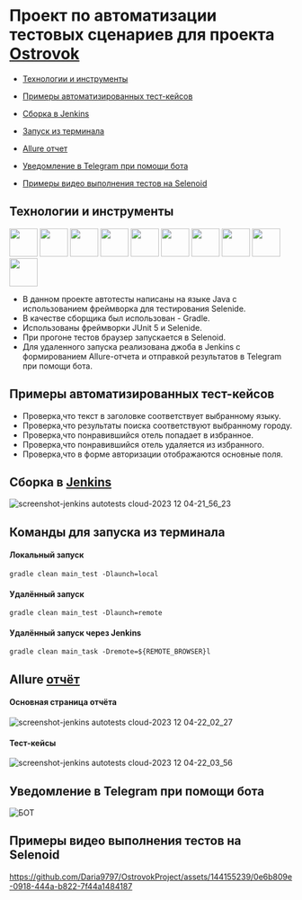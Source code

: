 # Проект по автоматизации тестовых сценариев для проекта [Ostrovok](https://ostrovok.ru/?sid=40b40bd9-971f-4c4c-9ef7-eede8c5bfe63)

* [Технологии и инструменты](#технологии-и-инструменты)

* [Примеры автоматизированных тест-кейсов](#примеры-автоматизированных-тест-кейсов)

* [Сборка в Jenkins](#сборка-в-jenkins)

* [Запуск из терминала](#запуск-из-терминала)

* [Allure отчет](#allure-отчёт)

* [Уведомление в Telegram при помощи бота](#уведомление-в-telegram-при-помощи-бота)

* [Примеры видео выполнения тестов на Selenoid](#примеры-видео-выполнения-тестов-на-selenoid)


## Технологии и инструменты
  <img src="https://github.com/Daria9797/OstrovokProject/assets/144155239/9e6efbe3-c826-4e98-b8f2-1ed47f1da821" width="50" height="50">
  <img src="https://github.com/Daria9797/OstrovokProject/assets/144155239/32d8e471-d656-4027-8f98-67a7f2579888" width="50" height="50">
  <img src="https://github.com/Daria9797/OstrovokProject/assets/144155239/4096b480-e2ab-4e97-9b28-04ed54c57ab4" width="50" height="50">
  <img src="https://github.com/Daria9797/OstrovokProject/assets/144155239/e670675e-f23f-4cb5-a4c9-c36e738a66d9" width="50" height="50">
  <img src="https://github.com/Daria9797/OstrovokProject/assets/144155239/257c193e-b4fd-43a4-9f9c-a7f8e6ed075d" width="50" height="50">
  <img src="https://github.com/Daria9797/OstrovokProject/assets/144155239/5e60da17-5937-4d4b-a066-5e740af7df7d" width="50" height="50">
  <img src="https://github.com/Daria9797/OstrovokProject/assets/144155239/a9470fe5-9020-46ab-a56a-1c3f99fce666" width="50" height="50">
  <img src="https://github.com/Daria9797/OstrovokProject/assets/144155239/a36ade4e-6eae-455a-9fee-585a6df48023" width="50" height="50">
  <img src="https://github.com/Daria9797/OstrovokProject/assets/144155239/74e08cf5-a7b6-4fd8-9f6f-8d9f47b01cf2" width="50" height="50">
  <img src="https://github.com/Daria9797/OstrovokProject/assets/144155239/e666815c-6f07-44e9-8a26-dd7d5bd31a24" width="50" height="50">


* В данном проекте автотесты написаны на языке Java с использованием фреймворка для тестирования Selenide.
* В качестве сборщика был использован - Gradle.
* Использованы фреймворки JUnit 5 и Selenide.
* При прогоне тестов браузер запускается в Selenoid.
* Для удаленного запуска реализована джоба в Jenkins с формированием Allure-отчета и отправкой результатов в Telegram при помощи бота.

## Примеры автоматизированных тест-кейсов

* Проверка,что текст в заголовке соответствует выбранному языку.
* Проверка,что результаты поиска соответствуют выбранному городу.
* Проверка,что понравившийся отель попадает в избранное.
* Проверка,что понравившийся отель удаляется из избранного.
* Проверка,что в форме авторизации отображаются основные поля.

## Сборка в [Jenkins](https://jenkins.autotests.cloud/job/022-unit17-KuteinikovaDF/)
![screenshot-jenkins autotests cloud-2023 12 04-21_56_23](https://github.com/Daria9797/OstrovokProject/assets/144155239/f884862d-6429-4c3a-8a88-618deaf157a0)

## Команды для запуска из терминала
#### Локальный запуск
``` gradle clean main_test -Dlaunch=local ```

#### Удалённый запуск
``` gradle clean main_test -Dlaunch=remote ```

#### Удалённый запуск через Jenkins
``` gradle clean main_task -Dremote=${REMOTE_BROWSER}l ```

## Allure [отчёт](https://jenkins.autotests.cloud/job/022-unit17-KuteinikovaDF/11/allure/)

#### Основная страница отчёта
![screenshot-jenkins autotests cloud-2023 12 04-22_02_27](https://github.com/Daria9797/OstrovokProject/assets/144155239/8507b369-2573-492f-b548-e9b939337a44)

#### Тест-кейсы
![screenshot-jenkins autotests cloud-2023 12 04-22_03_56](https://github.com/Daria9797/OstrovokProject/assets/144155239/3abceab4-dd58-4274-9ba5-2d4330746e89)

## Уведомление в Telegram при помощи бота

![БОТ](https://github.com/Daria9797/OstrovokProject/assets/144155239/f5e39b74-6892-4cbe-9658-1ff527af7f05)

## Примеры видео выполнения тестов на Selenoid


https://github.com/Daria9797/OstrovokProject/assets/144155239/0e6b809e-0918-444a-b822-7f44a1484187








